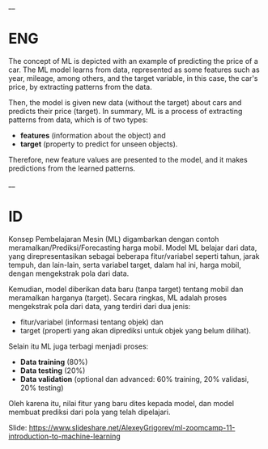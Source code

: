 __

# ENG

The concept of ML is depicted with an example of predicting the price of a car. The ML model learns from data, represented as some features such as year, mileage, among others, and the target variable, in this case, the car's price, by extracting patterns from the data.

Then, the model is given new data (without the target) about cars and predicts their price (target).
In summary, ML is a process of extracting patterns from data, which is of two types:
* **features** (information about the object) and
* **target** (property to predict for unseen objects).

Therefore, new feature values are presented to the model, and it makes predictions from the learned patterns.

__

# ID

Konsep Pembelajaran Mesin (ML) digambarkan dengan contoh meramalkan/Prediksi/Forecasting harga mobil. Model ML belajar dari data, yang direpresentasikan sebagai beberapa fitur/variabel seperti tahun, jarak tempuh, dan lain-lain, serta variabel target, dalam hal ini, harga mobil, dengan mengekstrak pola dari data.

Kemudian, model diberikan data baru (tanpa target) tentang mobil dan meramalkan harganya (target).
Secara ringkas, ML adalah proses mengekstrak pola dari data, yang terdiri dari dua jenis:
* fitur/variabel (informasi tentang objek) dan
* target (properti yang akan diprediksi untuk objek yang belum dilihat).

Selain itu ML juga terbagi menjadi proses:
* **Data training** (80%)
* **Data testing** (20%)
* **Data validation** (optional dan advanced: 60% training, 20% validasi, 20% testing)

Oleh karena itu, nilai fitur yang baru dites kepada model, dan model membuat prediksi dari pola yang telah dipelajari.

Slide: https://www.slideshare.net/AlexeyGrigorev/ml-zoomcamp-11-introduction-to-machine-learning

